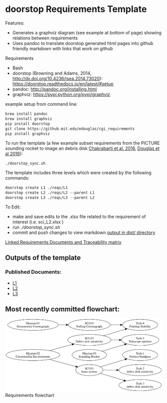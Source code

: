 #  doorstop Requirements Template

Features:
* Generates a graphviz diagram (see example at bottom of page) showing relations between requirements
* Uses pandoc to translate doorstop generated html pages into github friendly markdown with links that work on github

Requirements

* Bash
* doorstop (Browning and Adams, 2014, http://dx.doi.org/10.4236/jsea.2014.73020): https://doorstop.readthedocs.io/en/latest/#setup
* pandoc: http://pandoc.org/installing.html
* graphviz: https://pypi.python.org/pypi/graphviz

example setup from command line:

    brew install pandoc
    brew install graphviz
    pip install doorstop
    git clone https://github.mit.edu/edouglas/cgi_requirements
    pip install graphviz

To run the template (a few example subset requirements from the PICTURE sounding rocket to image an debris disk [Chakrabarti et al. 2016](http://adsabs.harvard.edu/abs/2016JAI.....540004C), [Douglas et al 2016](http://adsabs.harvard.edu/abs/2016arXiv160700277D)):

    ./doorstop_sync.sh 
    
The template includes three levels which were created by the following commands:

    doorstop create L1 ./reqs/L1
    doorstop create L2 ./reqs/L2 --parent L1
    doorstop create L3 ./reqs/L3 --parent L2

To Edit:

* make and save edits to the .xlsx file related to the requirement of interest (i.e. sci_L2.xlsx	)
* run _./doorstop_sync.sh_
* commit and push changes to view markdown [output in dist/ directory](dist/index.markdown)




[Linked Requirements Documents and Traceability matrix](dist/index.markdown)


## Outputs of the template

### Published Documents:

-   [L1](dist/L1.markdown)
-   [L2](dist/L2.markdown)
-   [L3](dist/L3.markdown)


## Most recently committed flowchart:

![Most recently committed flowchart of requirements](Digraph.gv.png) Requirements flowchart

